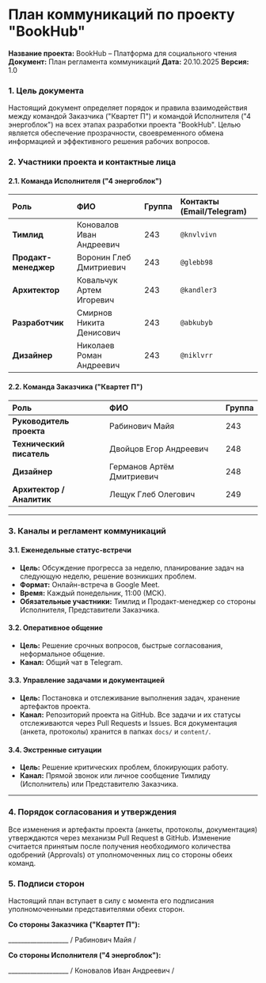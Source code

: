 # План коммуникаций по проекту "BookHub"

**Название проекта:** BookHub – Платформа для социального чтения
**Документ:** План регламента коммуникаций
**Дата:** 20.10.2025
**Версия:** 1.0

### 1. Цель документа

Настоящий документ определяет порядок и правила взаимодействия между командой Заказчика ("Квартет П") и командой Исполнителя ("4 энергоблок") на всех этапах разработки проекта "BookHub". Целью является обеспечение прозрачности, своевременного обмена информацией и эффективного решения рабочих вопросов.

### 2. Участники проекта и контактные лица

#### 2.1. Команда Исполнителя ("4 энергоблок")

| Роль | ФИО | Группа | Контакты (Email/Telegram) |
| :--- | :--- | :--- | :--- |
| **Тимлид** | Коновалов Иван Андреевич | 243 | `@knvlvivn` |
| **Продакт-менеджер** | Воронин Глеб Дмитриевич | 243 | `@glebb98` |
| **Архитектор** | Ковальчук Артем Игоревич | 243 | `@kandler3` |
| **Разработчик** | Смирнов Никита Денисович | 243 | `@abkubyb` |
| **Дизайнер** | Николаев Роман Андреевич | 243 | `@niklvrr` |

#### 2.2. Команда Заказчика ("Квартет П")

| Роль | ФИО | Группа |
| :--- | :--- | :--- |
| **Руководитель проекта** | Рабинович Майя | 243 |
| **Технический писатель** | Двойцов Егор Андреевич | 248 |
| **Дизайнер** | Германов Артём Дмитриевич | 248 |
| **Архитектор / Аналитик** | Лещук Глеб Олегович | 249 |

---

### 3. Каналы и регламент коммуникаций

#### 3.1. Еженедельные статус-встречи
*   **Цель:** Обсуждение прогресса за неделю, планирование задач на следующую неделю, решение возникших проблем.
*   **Формат:** Онлайн-встреча в Google Meet.
*   **Время:** Каждый понедельник, 11:00 (МСК).
*   **Обязательные участники:** Тимлид и Продакт-менеджер со стороны Исполнителя, Представители Заказчика.

#### 3.2. Оперативное общение
*   **Цель:** Решение срочных вопросов, быстрые согласования, неформальное общение.
*   **Канал:** Общий чат в Telegram.

#### 3.3. Управление задачами и документацией
*   **Цель:** Постановка и отслеживание выполнения задач, хранение артефактов проекта.
*   **Канал:** Репозиторий проекта на GitHub. Все задачи и их статусы отслеживаются через Pull Requests и Issues. Вся документация (анкета, протоколы) хранится в папках `docs/` и `content/`.

#### 3.4. Экстренные ситуации
*   **Цель:** Решение критических проблем, блокирующих работу.
*   **Канал:** Прямой звонок или личное сообщение Тимлиду (Исполнитель) или Представителю Заказчика.

---

### 4. Порядок согласования и утверждения

Все изменения и артефакты проекта (анкеты, протоколы, документация) утверждаются через механизм Pull Request в GitHub. Изменение считается принятым после получения необходимого количества одобрений (Approvals) от уполномоченных лиц со стороны обеих команд.

### 5. Подписи сторон

Настоящий план вступает в силу с момента его подписания уполномоченными представителями обеих сторон.

**Со стороны Заказчика ("Квартет П"):**

___________________ / Рабинович Майя /

**Со стороны Исполнителя ("4 энергоблок"):**

___________________ / Коновалов Иван Андреевич /